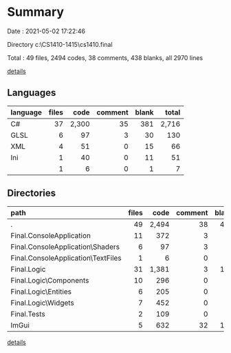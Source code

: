 # Summary

Date : 2021-05-02 17:22:46

Directory c:\CS1410-1415\cs1410.final

Total : 49 files,  2494 codes, 38 comments, 438 blanks, all 2970 lines

[details](details.md)

## Languages
| language | files | code | comment | blank | total |
| :--- | ---: | ---: | ---: | ---: | ---: |
| C# | 37 | 2,300 | 35 | 381 | 2,716 |
| GLSL | 6 | 97 | 3 | 30 | 130 |
| XML | 4 | 51 | 0 | 15 | 66 |
| Ini | 1 | 40 | 0 | 11 | 51 |
|  | 1 | 6 | 0 | 1 | 7 |

## Directories
| path | files | code | comment | blank | total |
| :--- | ---: | ---: | ---: | ---: | ---: |
| . | 49 | 2,494 | 38 | 438 | 2,970 |
| Final.ConsoleApplication | 11 | 372 | 3 | 87 | 462 |
| Final.ConsoleApplication\Shaders | 6 | 97 | 3 | 30 | 130 |
| Final.ConsoleApplication\TextFiles | 1 | 6 | 0 | 1 | 7 |
| Final.Logic | 31 | 1,381 | 3 | 176 | 1,560 |
| Final.Logic\Components | 10 | 296 | 0 | 45 | 341 |
| Final.Logic\Entities | 6 | 205 | 0 | 35 | 240 |
| Final.Logic\Widgets | 7 | 452 | 0 | 34 | 486 |
| Final.Tests | 2 | 109 | 0 | 34 | 143 |
| ImGui | 5 | 632 | 32 | 141 | 805 |

[details](details.md)